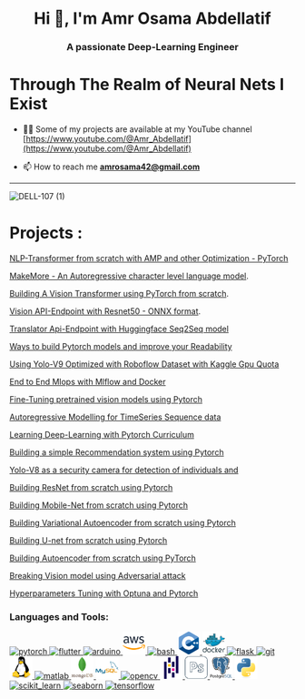 <h1 align="center">Hi 👋, I'm Amr Osama Abdellatif</h1>
<h3 align="center">A passionate Deep-Learning Engineer</h3>

# Through The Realm of Neural Nets I Exist 

- 👨‍💻 Some of my projects are available at my YouTube channel [https://www.youtube.com/@Amr_Abdellatif](https://www.youtube.com/@Amr_Abdellatif)

- 📫 How to reach me **amrosama42@gmail.com**

----------------------------------------------------------------------------------------------------------------------

![DELL-107 (1)](https://user-images.githubusercontent.com/92921252/227807148-5acb6c0b-16b0-496b-ac73-69994a975b7b.jpg)



# Projects :

[NLP-Transformer from scratch with AMP and other Optimization - PyTorch](https://github.com/Amr-Abdellatif/NLP-Tranformer-from-scratch-with-PyTorch-AMP)

[MakeMore - An Autoregressive character level language model](https://github.com/Amr-Abdellatif/Autoregressive-character-level-language-model---Makemore).

[Building A Vision Transformer using PyTorch from scratch](https://github.com/Amr-Abdellatif/Building-a-Vision-Transformer-from-scratch-using-PyTorch).

[Vision API-Endpoint with Resnet50 - ONNX format](https://github.com/Amr-Abdellatif/Building-vision-API-endpoint-for-images-classification-using-ResNet50).

[Translator Api-Endpoint with Huggingface Seq2Seq model](https://github.com/Amr-Abdellatif/Building-Translator-API-endpoint-using-HF)

[Ways to build Pytorch models and improve your Readability](https://github.com/Amr-Abdellatif/Ways-to-build-PyTorch-models-and-to-improve-your-readability)

[Using Yolo-V9 Optimized with Roboflow Dataset with Kaggle Gpu Quota](https://github.com/Amr-Abdellatif/Yolo-V9-from-roboflow-to-kaggle)

[End to End Mlops with Mlflow and Docker](https://github.com/Amr-Abdellatif/End-to-End-Mlops-with-MLFlow)

[Fine-Tuning pretrained vision models using Pytorch](https://github.com/Amr-Abdellatif/Fine-Tuninng-Pre-Trained-Vision-models-PyTorch)

[Autoregressive Modelling for TimeSeries Sequence data](https://github.com/Amr-Abdellatif/Autoregressive-Models-for-Time-Series---Sequence-modelling)

[Learning Deep-Learning with Pytorch Curriculum](https://github.com/Amr-Abdellatif/learn-deep-learning-using-pytorch)

[Building a simple Recommendation system using Pytorch](https://github.com/Amr-Abdellatif/building-a-simple-recommendation-system-using-pytorch)

[Yolo-V8 as a security camera for detection of individuals and](https://github.com/Amr-Abdellatif/security_camera_using_yolo_V8)

[Building ResNet from scratch using Pytorch](https://github.com/Amr-Abdellatif/Building-ResNet-from-scratch-using-PyTorch)

[Building Mobile-Net from scratch using Pytorch](https://github.com/Amr-Abdellatif/Mobile-Net-implmentation-using-PyTorch)

[Building Variational Autoencoder from scratch using Pytorch](https://github.com/Amr-Abdellatif/Variational-AutoEncoder-implmented-in-PyTorch)

[Building U-net from scratch using Pytorch](https://github.com/Amr-Abdellatif/U-Net-from-scratch-using-PyTorch-for-Image-segmentation-tasks)

[Building Autoencoder from scratch using PyTorch](https://github.com/Amr-Abdellatif/Full-Autoencoder-implemented-in-PyTorch)

[Breaking Vision model using Adversarial attack](https://github.com/Amr-Abdellatif/Breaking-vision-models-using-Adversarial-attack)

[Hyperparameters Tuning with Optuna and Pytorch](https://github.com/Amr-Abdellatif/HyperParameters-Tuning-using-Optuna---PyTorch)




<h3 align="left">Languages and Tools:</h3>
<p align="left"> 
    <a href="https://pytorch.org/" target="_blank" rel="noreferrer"> 
        <img src="https://www.vectorlogo.zone/logos/pytorch/pytorch-icon.svg" alt="pytorch" width="40" height="40"/> 
    </a>
    <a href="https://flutter.dev" target="_blank" rel="noreferrer"> 
        <img src="https://www.vectorlogo.zone/logos/flutterio/flutterio-icon.svg" alt="flutter" width="40" height="40"/> 
    </a> 
    <a href="https://www.arduino.cc/" target="_blank" rel="noreferrer"> 
        <img src="https://cdn.worldvectorlogo.com/logos/arduino-1.svg" alt="arduino" width="40" height="40"/> 
    </a> 
    <a href="https://aws.amazon.com" target="_blank" rel="noreferrer"> 
        <img src="https://raw.githubusercontent.com/devicons/devicon/master/icons/amazonwebservices/amazonwebservices-original-wordmark.svg" alt="aws" width="40" height="40"/> 
    </a> 
    <a href="https://www.gnu.org/software/bash/" target="_blank" rel="noreferrer"> 
        <img src="https://www.vectorlogo.zone/logos/gnu_bash/gnu_bash-icon.svg" alt="bash" width="40" height="40"/> 
    </a> 
    <a href="https://www.w3schools.com/cpp/" target="_blank" rel="noreferrer"> 
        <img src="https://raw.githubusercontent.com/devicons/devicon/master/icons/cplusplus/cplusplus-original.svg" alt="cplusplus" width="40" height="40"/> 
    </a> 
    <a href="https://www.docker.com/" target="_blank" rel="noreferrer"> 
        <img src="https://raw.githubusercontent.com/devicons/devicon/master/icons/docker/docker-original-wordmark.svg" alt="docker" width="40" height="40"/> 
    </a> 
    <a href="https://flask.palletsprojects.com/" target="_blank" rel="noreferrer"> 
        <img src="https://www.vectorlogo.zone/logos/pocoo_flask/pocoo_flask-icon.svg" alt="flask" width="40" height="40"/> 
    </a> 
    <a href="https://git-scm.com/" target="_blank" rel="noreferrer"> 
        <img src="https://www.vectorlogo.zone/logos/git-scm/git-scm-icon.svg" alt="git" width="40" height="40"/> 
    </a> 
    <a href="https://www.linux.org/" target="_blank" rel="noreferrer"> 
        <img src="https://raw.githubusercontent.com/devicons/devicon/master/icons/linux/linux-original.svg" alt="linux" width="40" height="40"/> 
    </a> 
    <a href="https://www.mathworks.com/" target="_blank" rel="noreferrer"> 
        <img src="https://upload.wikimedia.org/wikipedia/commons/2/21/Matlab_Logo.png" alt="matlab" width="40" height="40"/> 
    </a> 
    <a href="https://www.mongodb.com/" target="_blank" rel="noreferrer"> 
        <img src="https://raw.githubusercontent.com/devicons/devicon/master/icons/mongodb/mongodb-original-wordmark.svg" alt="mongodb" width="40" height="40"/> 
    </a> 
    <a href="https://www.mysql.com/" target="_blank" rel="noreferrer"> 
        <img src="https://raw.githubusercontent.com/devicons/devicon/master/icons/mysql/mysql-original-wordmark.svg" alt="mysql" width="40" height="40"/> 
    </a> 
    <a href="https://opencv.org/" target="_blank" rel="noreferrer"> 
        <img src="https://www.vectorlogo.zone/logos/opencv/opencv-icon.svg" alt="opencv" width="40" height="40"/> 
    </a> 
    <a href="https://pandas.pydata.org/" target="_blank" rel="noreferrer"> 
        <img src="https://raw.githubusercontent.com/devicons/devicon/2ae2a900d2f041da66e950e4d48052658d850630/icons/pandas/pandas-original.svg" alt="pandas" width="40" height="40"/> 
    </a> 
    <a href="https://www.photoshop.com/en" target="_blank" rel="noreferrer"> 
        <img src="https://raw.githubusercontent.com/devicons/devicon/master/icons/photoshop/photoshop-line.svg" alt="photoshop" width="40" height="40"/> 
    </a> 
    <a href="https://www.postgresql.org" target="_blank" rel="noreferrer"> 
        <img src="https://raw.githubusercontent.com/devicons/devicon/master/icons/postgresql/postgresql-original-wordmark.svg" alt="postgresql" width="40" height="40"/> 
    </a> 
    <a href="https://www.python.org" target="_blank" rel="noreferrer"> 
        <img src="https://raw.githubusercontent.com/devicons/devicon/master/icons/python/python-original.svg" alt="python" width="40" height="40"/> 
    </a> 
    <a href="https://scikit-learn.org/" target="_blank" rel="noreferrer"> 
        <img src="https://upload.wikimedia.org/wikipedia/commons/0/05/Scikit_learn_logo_small.svg" alt="scikit_learn" width="40" height="40"/> 
    </a> 
    <a href="https://seaborn.pydata.org/" target="_blank" rel="noreferrer"> 
        <img src="https://seaborn.pydata.org/_images/logo-mark-lightbg.svg" alt="seaborn" width="40" height="40"/> 
    </a> 
    <a href="https://www.tensorflow.org" target="_blank" rel="noreferrer"> 
        <img src="https://www.vectorlogo.zone/logos/tensorflow/tensorflow-icon.svg" alt="tensorflow" width="40" height="40"/> 
    </a> 
</p>

</body>
</html>
